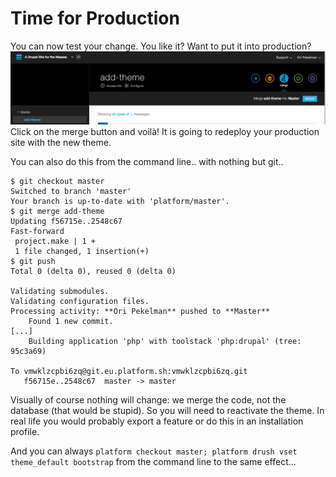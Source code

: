 # Time for Production

You can now test your change. You like it? Want to put it into production?
![Platform Web Merge](/images/platform-web-merge.png)
Click on the merge button and voilà! It is going to redeploy your production
site with the new theme. 

You can also do this from the command line.. with nothing but git..
```
$ git checkout master
Switched to branch 'master'
Your branch is up-to-date with 'platform/master'.
$ git merge add-theme
Updating f56715e..2548c67
Fast-forward
 project.make | 1 +
 1 file changed, 1 insertion(+)
$ git push
Total 0 (delta 0), reused 0 (delta 0)

Validating submodules.
Validating configuration files.
Processing activity: **Ori Pekelman** pushed to **Master**
    Found 1 new commit.
[...]
    Building application 'php' with toolstack 'php:drupal' (tree: 95c3a69)

To vmwklzcpbi6zq@git.eu.platform.sh:vmwklzcpbi6zq.git
   f56715e..2548c67  master -> master
```

Visually of course nothing will change: we merge the code, not the 
database (that would be stupid). So you will need to reactivate the theme. In
real life you would probably export a feature or do this in an installation
profile. 

And you can always `platform checkout master; platform drush vset theme_default bootstrap`
from the command line to the same effect...
